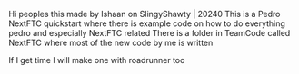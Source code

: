 Hi peoples this made by Ishaan on SlingyShawty | 20240 
This is a Pedro NextFTC quickstart where there is example code on how to do everything pedro and especially NextFTC related There is a folder in TeamCode called NextFTC where most of the new code by me is written


If I get time I will make one with roadrunner too
